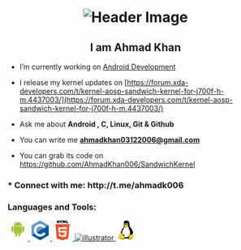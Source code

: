 <h1>
  <div align="center">
    <img src="https://media.istockphoto.com/id/1225512206/vector/welcome-colorful-typography-banner.jpg?s=612x612&w=0&k=20&c=F7YQTrBDwuRFBf4aWPhVbiM3I5SCN_KCVS0__ucmoMc=" alt="Header Image">
  </div>
</h1>
<h2 align="center">I am Ahmad Khan</h2>

- I’m currently working on [Android Development](https://forum.xda-developers.com/t/kernel-aosp-sandwich-kernel-for-j700f-h-m.4437003/)

- I release my kernel updates on [https://forum.xda-developers.com/t/kernel-aosp-sandwich-kernel-for-j700f-h-m.4437003/](https://forum.xda-developers.com/t/kernel-aosp-sandwich-kernel-for-j700f-h-m.4437003/)

- Ask me about **Android , C, Linux, Git & Github**

- You can write me **ahmadkhan03122006@gmail.com**

- You can grab its code on https://github.com/AhmadKhan006/SandwichKernel

<h3 align="left">* Connect with me: http://t.me/ahmadk006</h3>
<p align="left">
</p>

<h3 align="left">Languages and Tools:</h3>
<p align="left"> <a href="https://developer.android.com" target="_blank" rel="noreferrer"> <img src="https://raw.githubusercontent.com/devicons/devicon/master/icons/android/android-original-wordmark.svg" alt="android" width="40" height="40"/> </a> <a href="https://www.cprogramming.com/" target="_blank" rel="noreferrer"> <img src="https://raw.githubusercontent.com/devicons/devicon/master/icons/c/c-original.svg" alt="c" width="40" height="40"/> </a> <a href="https://www.w3.org/html/" target="_blank" rel="noreferrer"> <img src="https://raw.githubusercontent.com/devicons/devicon/master/icons/html5/html5-original-wordmark.svg" alt="html5" width="40" height="40"/> </a> <a href="https://www.adobe.com/in/products/illustrator.html" target="_blank" rel="noreferrer"> <img src="https://www.vectorlogo.zone/logos/adobe_illustrator/adobe_illustrator-icon.svg" alt="illustrator" width="40" height="40"/> </a> <a href="https://www.linux.org/" target="_blank" rel="noreferrer"> <img src="https://raw.githubusercontent.com/devicons/devicon/master/icons/linux/linux-original.svg" alt="linux" width="40" height="40"/> </a> 




